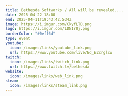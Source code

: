 ```yaml
---
title: Bethesda Softworks / All will be revealed....
date: 2025-04-22 18:00
end: 2025-04-11T19:43:42.534Z
image: https://i.imgur.com/CkyfLTD.png
logo: https://i.imgur.com/LDNIr0j.png
borderColor: "#0eff6d"
type: event
youtube:
  icon: /images/links/youtube_link.png
  url: https://www.youtube.com/live/Ed_E2crglcw
twitch:
  icon: /images/links/twitch_link.png
  url: https://www.twitch.tv/bethesda
website:
  icon: /images/links/web_link.png
steam:
  icon: /images/links/steam_link.png
---
```

